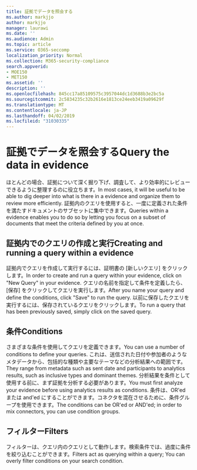 ```yaml
---
title: 証拠でデータを照会する
ms.author: markjjo
author: markjjo
manager: laurawi
ms.date: ''
ms.audience: Admin
ms.topic: article
ms.service: O365-seccomp
localization_priority: Normal
ms.collection: M365-security-compliance
search.appverid:
- MOE150
- MET150
ms.assetid: ''
description: ''
ms.openlocfilehash: 845cc17a85109575c3957044dc1d3688b3e2bc5a
ms.sourcegitcommit: 2c5834235c32b2616e1813ce24eeb3419a09629f
ms.translationtype: MT
ms.contentlocale: ja-JP
ms.lasthandoff: 04/02/2019
ms.locfileid: "31030335"
---
```

# <a name="query-the-data-in-evidence"></a><span data-ttu-id="87245-102">証拠でデータを照会する</span><span class="sxs-lookup"><span data-stu-id="87245-102">Query the data in evidence</span></span>

<span data-ttu-id="87245-103">ほとんどの場合、証拠について深く掘り下げ、調査して、より効率的にレビューできるように整理するのに役立ちます。</span><span class="sxs-lookup"><span data-stu-id="87245-103">In most cases, it will be useful to be able to dig deeper into what is there in a evidence and organize them to review more efficiently.</span></span> <span data-ttu-id="87245-104">証拠内のクエリを使用すると、一度に定義された条件を満たすドキュメントのサブセットに集中できます。</span><span class="sxs-lookup"><span data-stu-id="87245-104">Queries within a evidence enables you to do so by letting you focus on a subset of documents that meet the criteria defined by you at once.</span></span>

## <a name="creating-and-running-a-query-within-a-evidence"></a><span data-ttu-id="87245-105">証拠内でのクエリの作成と実行</span><span class="sxs-lookup"><span data-stu-id="87245-105">Creating and running a query within a evidence</span></span>

<span data-ttu-id="87245-106">証拠内でクエリを作成して実行するには、証明書の [新しいクエリ] をクリックします。</span><span class="sxs-lookup"><span data-stu-id="87245-106">In order to create and run a query within your evidence, click on "New Query" in your evidence.</span></span> <span data-ttu-id="87245-107">クエリの名前を指定して条件を定義したら、[保存] をクリックしてクエリを実行します。</span><span class="sxs-lookup"><span data-stu-id="87245-107">After you name your query and define the conditions, click "Save" to run the query.</span></span> <span data-ttu-id="87245-108">以前に保存したクエリを実行するには、保存されているクエリをクリックします。</span><span class="sxs-lookup"><span data-stu-id="87245-108">To run a query that has been previously saved, simply click on the saved query.</span></span>

## <a name="conditions"></a><span data-ttu-id="87245-109">条件</span><span class="sxs-lookup"><span data-stu-id="87245-109">Conditions</span></span>

<span data-ttu-id="87245-110">さまざまな条件を使用してクエリを定義できます。</span><span class="sxs-lookup"><span data-stu-id="87245-110">You can use a number of conditions to define your queries.</span></span> <span data-ttu-id="87245-111">これは、送信された日付や参加者のようなメタデータから、包括的な種類や主要なテーマなどの分析結果への範囲です。</span><span class="sxs-lookup"><span data-stu-id="87245-111">They range from metadata such as sent date and participants to analytics results, such as inclusive types and dominant themes.</span></span> <span data-ttu-id="87245-112">分析結果を条件として使用する前に、まず証拠を分析する必要があります。</span><span class="sxs-lookup"><span data-stu-id="87245-112">You must first analyze your evidence before using analytics results as conditions.</span></span> <span data-ttu-id="87245-113">条件は、OR'ed または and'ed にすることができます。コネクタを混在させるために、条件グループを使用できます。</span><span class="sxs-lookup"><span data-stu-id="87245-113">The conditions can be OR'ed or AND'ed; in order to mix connectors, you can use condition groups.</span></span>

## <a name="filters"></a><span data-ttu-id="87245-114">フィルター</span><span class="sxs-lookup"><span data-stu-id="87245-114">Filters</span></span>
<span data-ttu-id="87245-115">フィルターは、クエリ内のクエリとして動作します。検索条件では、過度に条件を絞り込むことができます。</span><span class="sxs-lookup"><span data-stu-id="87245-115">Filters act as querying within a query; You can overly filter conditions on your search condition.</span></span>


